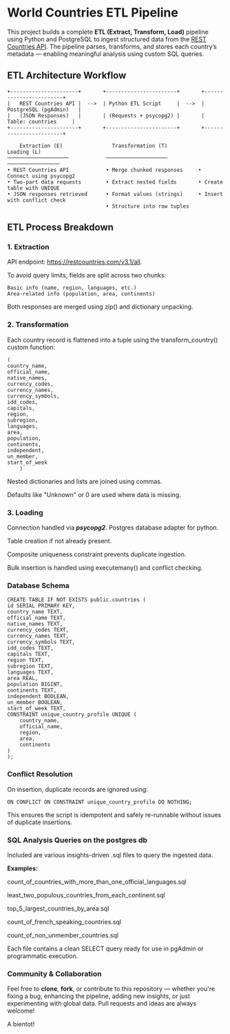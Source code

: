 # World Countries ETL Pipeline

This project builds a complete **ETL (Extract, Transform, Load)** pipeline using Python and PostgreSQL to ingest structured data from the [REST Countries API](https://restcountries.com). The pipeline parses, transforms, and stores each country’s metadata — enabling meaningful analysis using custom SQL queries.


## ETL Architecture Workflow

```
+----------------------+       +-----------------------+       +------------------------+
|   REST Countries API |  -->  | Python ETL Script     |  -->  | PostgreSQL (pgAdmin)   |
|   (JSON Responses)   |       | (Requests + psycopg2) |       |   Table: countries     |
+----------------------+       +-----------------------+       +------------------------+

    Extraction (E)                Transformation (T)                  Loading (L)    
────────────────────            ────────────────────                ─────────────────
• REST Countries API            • Merge chunked responses     • Connect using psycopg2 
• Two-part data requests        • Extract nested fields       • Create table with UNIQUE
• JSON responses retrieved      • Format values (strings)     • Insert with conflict check
                                • Structure into row tuples
```


## ETL Process Breakdown
### 1. Extraction
API endpoint: https://restcountries.com/v3.1/all.

To avoid query limits, fields are split across two chunks:

    Basic info (name, region, languages, etc.)
    Area-related info (population, area, continents)  
Both responses are merged using zip() and dictionary unpacking.

### 2. Transformation
Each country record is flattened into a tuple using the transform_country() custom function:

    (
    country_name,
    official_name,
    native_names,
    currency_codes,
    currency_names,
    currency_symbols,
    idd_codes,
    capitals,
    region,
    subregion,
    languages,
    area,
    population,
    continents,
    independent,
    un_member,
    start_of_week
        )
Nested dictionaries and lists are joined using commas.

Defaults like "Unknown" or 0 are used where data is missing.

### 3. Loading
Connection handled via ***psycopg2***. Postgres database adapter for python.

Table creation if not already present.

Composite uniqueness constraint prevents duplicate ingestion.

Bulk insertion is handled using executemany() and conflict checking.

### Database Schema
    CREATE TABLE IF NOT EXISTS public.countries (
    id SERIAL PRIMARY KEY,
    country_name TEXT,
    official_name TEXT,
    native_names TEXT,
    currency_codes TEXT,
    currency_names TEXT,
    currency_symbols TEXT,
    idd_codes TEXT,
    capitals TEXT,
    region TEXT,
    subregion TEXT,
    languages TEXT,
    area REAL,
    population BIGINT,
    continents TEXT,
    independent BOOLEAN,
    un_member BOOLEAN,
    start_of_week TEXT,
    CONSTRAINT unique_country_profile UNIQUE (
        country_name,
        official_name,
        region,
        area,
        continents
    )
    );

### Conflict Resolution
On insertion, duplicate records are ignored using:

    ON CONFLICT ON CONSTRAINT unique_country_profile DO NOTHING;

This ensures the script is idempotent and safely re-runnable without issues of duplicate insertions.

### SQL Analysis Queries on the postgres db
Included are various insights-driven .sql files to query the ingested data.

**Examples:**

count_of_countries_with_more_than_one_official_languages.sql

least_two_populous_countries_from_each_continent.sql

top_5_largest_countries_by_area.sql

count_of_french_speaking_countries.sql

count_of_non_unmember_countries.sql

Each file contains a clean SELECT query ready for use in pgAdmin or programmatic execution.

### Community & Collaboration


Feel free to **clone**, **fork**, or contribute to this repository — whether you're fixing a bug, enhancing the pipeline, adding new insights, or just experimenting with global data. Pull requests and ideas are always welcome!

A bientot!
